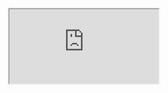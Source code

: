 <iframe src="https://embeds.rss2html.net/embed?url=https%3A%2F%2Fwww.indialegallive.com%2Ffeed&amp;feed_render_description=0&amp;item_render_body=0"></script>

<iframe src="https://embeds.rss2html.net/embed?url=https%3A%2F%2Flawwatch.in%2Ffeed%2F&amp;feed_render_description=0&amp;item_render_body=0"></script>



